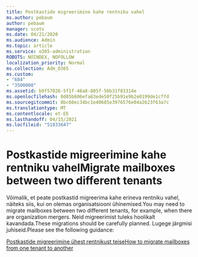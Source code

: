 ```yaml
---
title: Postkastide migreerimine kahe rentniku vahel
ms.author: pebaum
author: pebaum
manager: scotv
ms.date: 04/21/2020
ms.audience: Admin
ms.topic: article
ms.service: o365-administration
ROBOTS: NOINDEX, NOFOLLOW
localization_priority: Normal
ms.collection: Adm_O365
ms.custom:
- "684"
- "3500008"
ms.assetid: b9f57026-5f1f-48a8-805f-56b31f83314e
ms.openlocfilehash: 0d85b606efa63ede50f25b91e9b2e0199de1cffd
ms.sourcegitcommit: 8bc60ec34bc1e40685e3976576e04a2623f63a7c
ms.translationtype: MT
ms.contentlocale: et-EE
ms.lasthandoff: 04/15/2021
ms.locfileid: "51833647"
---
```

# <a name="migrate-mailboxes-between-two-different-tenants"></a><span data-ttu-id="b251e-102">Postkastide migreerimine kahe rentniku vahel</span><span class="sxs-lookup"><span data-stu-id="b251e-102">Migrate mailboxes between two different tenants</span></span>

<span data-ttu-id="b251e-103">Võimalik, et peate postkastid migreerima kahe erineva rentniku vahel, näiteks siis, kui on olemas organisatsiooni ühinemised.</span><span class="sxs-lookup"><span data-stu-id="b251e-103">You may need to migrate mailboxes between two different tenants, for example, when there are organization mergers.</span></span> <span data-ttu-id="b251e-104">Neid migreerimist tuleks hoolikalt kavandada.</span><span class="sxs-lookup"><span data-stu-id="b251e-104">These migrations should be carefully planned.</span></span> <span data-ttu-id="b251e-105">Lugege järgmisi juhiseid.</span><span class="sxs-lookup"><span data-stu-id="b251e-105">Please see the following guidance:</span></span>
  
[<span data-ttu-id="b251e-106">Postkastide migreerimine ühest rentnikust teise</span><span class="sxs-lookup"><span data-stu-id="b251e-106">How to migrate mailboxes from one tenant to another</span></span>](https://docs.microsoft.com/Exchange/mailbox-migration/migrate-mailboxes-across-tenants)
  